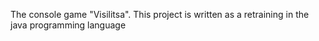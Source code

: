 The console game "Visilitsa".
This project is written as a retraining in the java programming language
